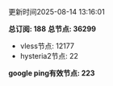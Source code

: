 更新时间2025-08-14 13:16:01

**总订阅: 188**
**总节点: 36299**
- vless节点: 12177
- hysteria2节点: 22

**google ping有效节点: 223**
